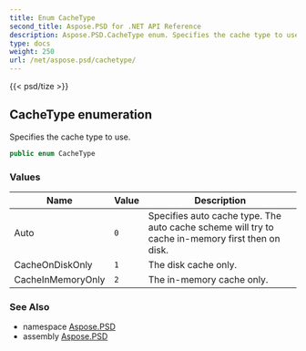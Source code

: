 ```yaml
---
title: Enum CacheType
second_title: Aspose.PSD for .NET API Reference
description: Aspose.PSD.CacheType enum. Specifies the cache type to use
type: docs
weight: 250
url: /net/aspose.psd/cachetype/
---
```

{{< psd/tize >}}
## CacheType enumeration

Specifies the cache type to use.

```csharp
public enum CacheType
```

### Values

| Name | Value | Description |
| --- | --- | --- |
| Auto | `0` | Specifies auto cache type. The auto cache scheme will try to cache in-memory first then on disk. |
| CacheOnDiskOnly | `1` | The disk cache only. |
| CacheInMemoryOnly | `2` | The in-memory cache only. |

### See Also

* namespace [Aspose.PSD](../../aspose.psd/)
* assembly [Aspose.PSD](../../)


